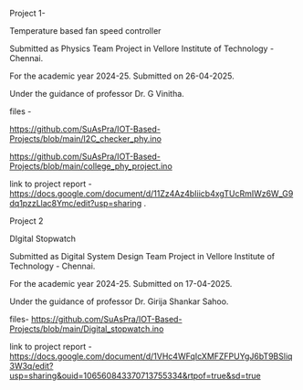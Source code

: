 Project 1- 

Temperature based fan speed controller

Submitted as Physics Team Project in Vellore Institute of Technology - Chennai.

For the academic year 2024-25. Submitted on 26-04-2025.

Under the guidance of professor Dr. G Vinitha.

files - 

https://github.com/SuAsPra/IOT-Based-Projects/blob/main/I2C_checker_phy.ino 

https://github.com/SuAsPra/IOT-Based-Projects/blob/main/college_phy_project.ino 


link to project report - https://docs.google.com/document/d/11Zz4Az4bIiicb4xgTUcRmIWz6W_G9dq1pzzLlac8Ymc/edit?usp=sharing . 


Project 2

DIgital Stopwatch

Submitted as Digital System Design Team Project in Vellore Institute of Technology - Chennai.

For the academic year 2024-25. Submitted on 17-04-2025.

Under the guidance of professor Dr. Girija Shankar Sahoo.

files-
https://github.com/SuAsPra/IOT-Based-Projects/blob/main/Digital_stopwatch.ino

link to project report -
https://docs.google.com/document/d/1VHc4WFqIcXMFZFPUYgJ6bT9BSliq3W3q/edit?usp=sharing&ouid=106560843370713755334&rtpof=true&sd=true

